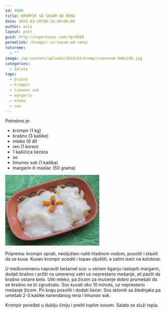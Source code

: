 ```yaml
---
id: 9500
title: KROMPIR SA SOSOM OD RENA
date: 2015-03-18T06:16:49+00:00
author: mila
layout: post
guid: http://superkuvar.com/?p=9500
permalink: /krompir-sa-sosom-od-rena/
totvreme:
  - ""
image: /wp-content/uploads/2015/03/krompirsarenom-940x198.jpg
categories:
  - Salate
tags:
  - brašno
  - krompir
  - limunov sok
  - margarin
  - mleko
  - ren
---
```

Potrebno je:  
* krompir (1 kg)  
* brašno (3 kašike)  
* mleko (6 dl)  
* ren (1 koren)  
* 1 kašičica šećera  
* so  
* limunov sok (1 kašika)  
* margarin ili maslac (50 grama)

[<img class="alignnone size-medium wp-image-9600" src="/wp-content/uploads/2015/03/krompirsarenom-300x225.jpg" alt="krompirsarenom" width="300" height="225" />](/wp-content/uploads/2015/03/krompirsarenom-e1430749224481.jpg)

Priprema: krompir oprati, neoljušten naliti hladnom vodom, posoliti i staviti da se kuva. Kuvan krompir ocediti i topao oljuštiti, a zatim iseći na kolutove.

U međuvremenu napraviti bešamel sos: u većem tiganju rastopiti margarin, dodati brašno i pržiti na umerenoj vatri uz neprestano mešanje, ali paziti da brašno ostane belo. Uliti mleko, pa žicom za mućenje dobro promešati da se brašno ne bi zgrudvalo. Sos kuvati oko 10 minuta, uz neprestano mešanje žicom. Pri kraju posoliti i dodati šećer. Sos skloniti sa štednjaka pa umešati 2-3 kašike narendanog rena i limunov sok.

Krompir poređati u dublju činiju i preliti toplim sosom. Salata se služi topla.